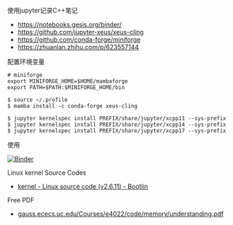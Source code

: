 使用jupyter记录C++笔记
- https://notebooks.gesis.org/binder/
- https://github.com/jupyter-xeus/xeus-cling
- https://github.com/conda-forge/miniforge
- https://zhuanlan.zhihu.com/p/623557144

配置环境变量
```
# miniforge
export MINIFORGE_HOME=$HOME/mambaforge
export PATH=$PATH:$MINIFORGE_HOME/bin
```
```shell
$ source ~/.profile
$ mamba install -c conda-forge xeus-cling
```
```shell
$ jupyter kernelspec install PREFIX/share/jupyter/xcpp11 --sys-prefix
$ jupyter kernelspec install PREFIX/share/jupyter/xcpp14 --sys-prefix
$ jupyter kernelspec install PREFIX/share/jupyter/xcpp17 --sys-prefix
```
使用

[![Binder](https://mybinder.org/badge_logo.svg)](https://mybinder.org/v2/gh/KongFanJin/Notes-Understanding-the-Linux-Kernel-3rd/HEAD)

Linux kernel Source Codes
- [kernel - Linux source code (v2.6.11) - Bootlin](https://elixir.bootlin.com/linux/v2.6.11/source/kernel)

Free PDF
- [gauss.ececs.uc.edu/Courses/e4022/code/memory/understanding.pdf](http://gauss.ececs.uc.edu/Courses/e4022/code/memory/understanding.pdf)

